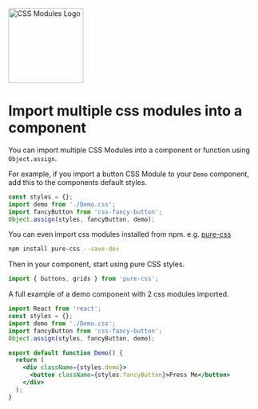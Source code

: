 <picture>
  <source media="(prefers-color-scheme: dark)" srcset="https://github.com/css-modules/css-modules/assets/9113740/f0de16c6-aee2-4fb7-8752-bf400cc5145e">
  <source media="(prefers-color-scheme: light)" srcset="https://raw.githubusercontent.com/css-modules/logos/master/css-modules-logo.png">
  <img alt="CSS Modules Logo" src="https://raw.githubusercontent.com/css-modules/logos/master/css-modules-logo.png" width="150" height="150">
</picture>

# Import multiple css modules into a component

You can import multiple CSS Modules into a component or function using `Object.assign`.

For example, if you import a button CSS Module to your `Demo` component, add this to the components default styles.

```js
const styles = {};
import demo from './Demo.css';
import fancyButton from 'css-fancy-button';
Object.assign(styles, fancyButton, demo);
```

You can even import css modules installed from npm. e.g. [pure-css](https://github.com/StevenIseki/pure-css)

```sh
npm install pure-css --save-dev
```

Then in your component, start using pure CSS styles.

```js
import { buttons, grids } from 'pure-css';
```

A full example of a demo component with 2 css modules imported.

```jsx
import React from 'react';
const styles = {};
import demo from './Demo.css';
import fancyButton from 'css-fancy-button';
Object.assign(styles, fancyButton, demo);

export default function Demo() {
  return (
    <div className={styles.demo}>
      <button className={styles.fancyButton}>Press Me</button>
    </div>
  );
}
```
